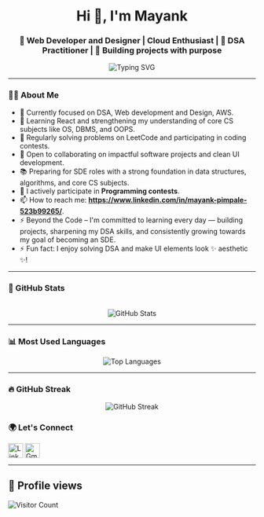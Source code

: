 <h1 align="center">Hi 👋, I'm Mayank</h1>
<h3 align="center">🚀 Web Developer and Designer | Cloud Enthusiast | 🧠 DSA Practitioner | 🌟 Building projects with purpose</h3>

<p align="center">
<img 
  src="https://readme-typing-svg.herokuapp.com?font=Fira+Code&size=22&pause=1000&center=true&vCenter=true&width=435&lines=MERN+Developer;Learning+and+Growing+%F0%9F%92%AA;AWS+practitioner;Problem+Solver" 
  alt="Typing SVG" 
/>

</p>

---

### 👩‍💻 About Me

- 📌 Currently focused on DSA, Web development and Design, AWS.
- 🚧 Learning React and strengthening my understanding of core CS subjects like OS, DBMS, and OOPS.
- 🧠 Regularly solving problems on LeetCode and participating in coding contests.
- 🤝 Open to collaborating on impactful software projects and clean UI development.
- 📚 Preparing for SDE roles with a strong foundation in data structures, algorithms, and core CS subjects.
- 🚀 I actively participate in **Programming contests**.
- 📫 How to reach me: **https://www.linkedin.com/in/mayank-pimpale-523b99265/**.
- ⚡ Beyond the Code – I'm committed to learning every day — building projects, sharpening my DSA skills, and consistently growing towards my goal of becoming an SDE.
- ⚡ Fun fact: I enjoy solving DSA and make UI elements look ✨ aesthetic ✨!

---
### 🧾 GitHub Stats

<p align="center">
 
  <br>
  <img src="https://github-readme-stats.vercel.app/api?username=mayankkk04&show_icons=true&theme=tokyonight" alt="GitHub Stats" />
</p>


---
### 📊 Most Used Languages

<p align="center">
  <img src="https://github-readme-stats.vercel.app/api/top-langs?username=mayankkk04&layout=compact&theme=tokyonight" alt="Top Languages" />
</p>


---
### 🔥 GitHub Streak

<p align="center">
  <img src="https://github-readme-streak-stats.herokuapp.com/?user=mayankkk04&theme=tokyonight" alt="GitHub Streak" />
</p>


### 🌍 Let's Connect

<p align="left">
  <a href="[www.linkedin.com/in/mayank-pimpale-523b99265](https://www.linkedin.com/in/mayank-pimpale-523b99265/)" target="blank"><img align="center" src="https://cdn-icons-png.flaticon.com/512/174/174857.png" alt="LinkedIn" height="30" width="30" /></a>
  <a href="mailto:mayankpimpale01.com"><img align="center" src="https://cdn-icons-png.flaticon.com/512/732/732200.png" alt="Gmail" height="30" width="30" /></a>
</p>

---
## 👀 Profile views

![Visitor Count](https://profile-counter.glitch.me/{mayankkk04}/count.svg)
